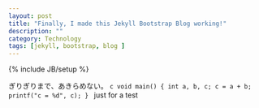 ```yaml
---
layout: post
title: "Finally, I made this Jekyll Bootstrap Blog working!"
description: ""
category: Technology
tags: [jekyll, bootstrap, blog ]
---
```

{% include JB/setup %}

ぎりぎりまで、あきらめない。
	```c
	void main()
	{
		int a, b, c;
		c = a + b;
		printf("c = %d", c);
	}
	```
just for a test